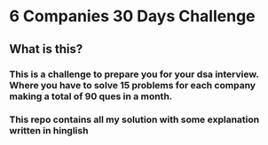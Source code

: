 # 6 Companies 30 Days Challenge

## What is this?

### This is a challenge to prepare you for your dsa interview. Where you have to solve 15 problems for each company making a total of 90 ques in a month.

### This repo contains all my solution with some explanation written in hinglish

